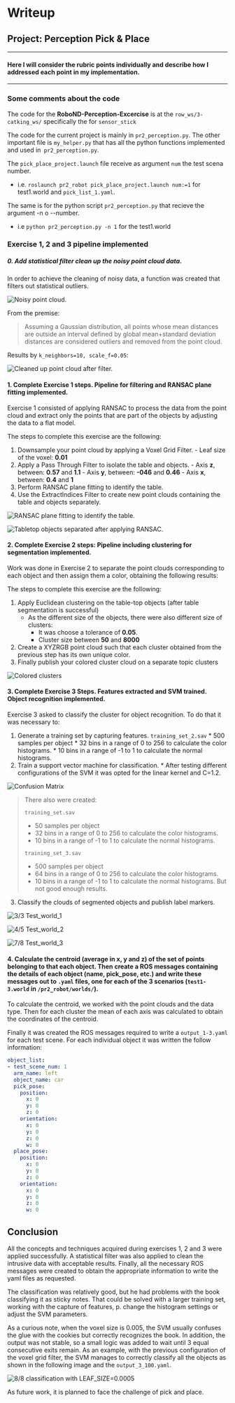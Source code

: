 
# Writeup

## Project: Perception Pick & Place

--------------------------------------------------------------------------------

#### Here I will consider the rubric points individually and describe how I addressed each point in my implementation.

--------------------------------------------------------------------------------
### Some comments about the code

The code for the **RoboND-Perception-Excercise** is at the `row_ws/3-catking_ws/` specifically the for `sensor_stick`

The code for the current project is mainly in `pr2_perception.py`. The other important file is `my_helper.py` that has all the python functions implemented and used in` pr2_perception.py`.

The `pick_place_project.launch` file receive as argument `num` the test scena number.

  * i.e. `roslaunch pr2_robot pick_place_project.launch num:=1` for test1.world and `pick_list_1.yaml`.

The same is for the python script `pr2_perception.py` that recieve the argument -n  o --number.

 * i.e `python pr2_perception.py -n 1` for the test1.world

### Exercise 1, 2 and 3 pipeline implemented

##### 0\. Add statistical filter clean up the noisy point cloud data.

In order to achieve the cleaning of noisy data, a function was created that filters out statistical outliers.

![**Noisy point cloud.**](./img/raw.png)

From the premise:

>Assuming a Gaussian distribution, all points whose mean distances are outside an interval defined by global mean+standard deviation distances are considered outliers and removed from the point cloud.

Results by `k_neighbors=10, scale_f=0.05`:


![**Cleaned up point cloud after filter.**](./img/clean.png)


#### 1\. Complete Exercise 1 steps. Pipeline for filtering and RANSAC plane fitting implemented.

Exercise 1 consisted of applying RANSAC to process the data from the point cloud and extract only the points that are part of the objects by adjusting the data to a flat model.  

The steps to complete this exercise are the following:

  1. Downsample your point cloud by applying a Voxel Grid Filter.
    - Leaf size of the voxel: **0.01**
  2. Apply a Pass Through Filter to isolate the table and objects.
    - Axis **z**, between: **0.57** and **1.1**
    - Axis **y**, between: **-046** and **0.46**
    - Axis **x**, between: **0.4** and **1**
  3. Perform RANSAC plane fitting to identify the table.
  4. Use the ExtractIndices Filter to create new point clouds containing the table and objects separately.

![**RANSAC plane fitting to identify the table.**](./img/table.png)


![**Tabletop objects separated after applying RANSAC.**](./img/voxel_grid.png)

#### 2\. Complete Exercise 2 steps: Pipeline including clustering for segmentation implemented.

Work was done in Exercise 2 to separate the point clouds corresponding to each object and then assign them a color, obtaining the following results:

The steps to complete this exercise are the following:

  1. Apply Euclidean clustering on the table-top objects (after table segmentation is successful)
      * As the different size of the objects, there were also different size of clusters:
          - It was choose a tolerance of **0.05**.
          - Cluster size between **50** and **8000**
  2. Create a XYZRGB point cloud such that each cluster obtained from the previous step has its own unique color.
  3. Finally publish your colored cluster cloud on a separate topic clusters

![**Colored clusters**](./img/clustering&color.png)

#### 3\. Complete Exercise 3 Steps. Features extracted and SVM trained. Object recognition implemented.

Exercise 3 asked to classify the cluster for object recognition. To do that it was necessary to:

  1. Generate a training set by capturing features. `training_set_2.sav`
    * 500 samples per object
    * 32 bins in a range of 0 to 256 to calculate the color histograms.
    * 10 bins in a range of -1 to 1 to calculate the normal histograms.
  2. Train a support vector machine for classification.
    * After testing different configurations of the SVM it was opted for the linear kernel and C=1.2.

![**Confusion Matrix**](./img/cmx.png)

>There also were created:
>
> `training_set.sav`
>    * 50 samples per object
>    * 32 bins in a range of 0 to 256 to calculate the color histograms.
>    * 10 bins in a range of -1 to 1 to calculate the normal histograms.
>
> `training_set_3.sav`
>    * 500 samples per object
>    * 64 bins in a range of 0 to 256 to calculate the color histograms.
>    * 10 bins in a range of -1 to 1 to calculate the normal histograms.
>But not good enough results.

  3. Classify the clouds of segmented objects and publish label markers.

![**3/3 Test_world_1**](./img/clustering&color.png)

![**4/5 Test_world_2**](./img/test2.png)

![**7/8 Test_world_3**](./img/test3.png)

#### 4\. Calculate the centroid (average in x, y and z) of the set of points belonging to that each object. Then create a ROS messages containing the details of each object (name, pick_pose, etc.) and write these messages out to `.yaml` files, one for each of the 3 scenarios (`test1-3.world` in `/pr2_robot/worlds/`).

To calculate the centroid, we worked with the point clouds and the data type. Then for each cluster the mean of each axis was calculated to obtain the coordinates of the centroid.

Finally it was created the ROS messages required to write a `output_1-3.yaml` for each test scene. For each individual object it was written the follow information:

```yaml
object_list:
- test_scene_num: 1
  arm_name: left
  object_name: car
  pick_pose:
    position:
      x: 0
      y: 0
      z: 0
    orientation:
      x: 0
      y: 0
      z: 0
      w: 0
  place_pose:
    position:
      x: 0
      y: 0
      z: 0
    orientation:
      x: 0
      y: 0
      z: 0
      w: 0
```

## Conclusion

All the concepts and techniques acquired during exercises 1, 2 and 3 were applied successfully. A statistical filter was also applied to clean the intrusive data with acceptable results. Finally, all the necessary ROS messages were created to obtain the appropriate information to write the yaml files as requested.

The classification was relatively good, but he had problems with the book classifying it as sticky notes. That could be solved with a larger training set, working with the capture of features, p. change the histogram settings or adjust the SVM parameters.

As a curious note, when the voxel size is 0.005, the SVM usually confuses the glue with the cookies but correctly recognizes the book. In addition, the output was not stable, so a small logic was added to wait until 3 equal consecutive exits remain. As an example, with the previous configuration of the voxel grid filter, the SVM manages to correctly classify all the objects as shown in the following image and the `output_3_100.yaml`.

![**8/8 classification with LEAF_SIZE=0.0005**](./img/test_3_100.png)

As future work, it is planned to face the challenge of pick and place.
